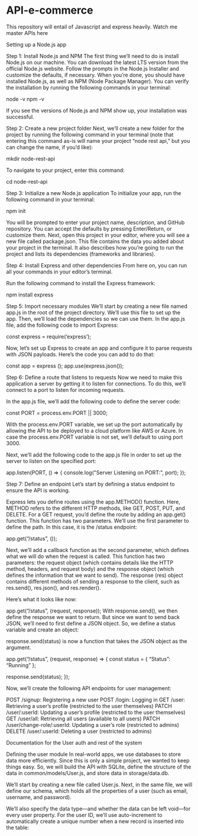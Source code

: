 # API-e-commerce
This repository will entail of Javascript and express heavily. Watch me master APIs here

Setting up a Node.js app

Step 1: Install Node.js and NPM
The first thing we’ll need to do is install Node.js on our machine. You can download the latest LTS version from the official Node.js website. Follow the prompts in the Node.js Installer and customize the defaults, if necessary. When you’re done, you should have installed Node.js, as well as NPM (Node Package Manager). You can verify the installation by running the following commands in your terminal:

node -v
npm -v

If you see the versions of Node.js and NPM show up, your installation was successful.


Step 2: Create a new project folder
Next, we’ll create a new folder for the project by running the following command in your terminal (note that entering this command as-is will name your project “node rest api,” but you can change the name, if you’d like):

mkdir node-rest-api

To navigate to your project, enter this command:

cd node-rest-api

Step 3: Initialize a new Node.js application
To initialize your app, run the following command in your terminal:

npm init

You will be prompted to enter your project name, description, and GitHub repository. You can accept the defaults by pressing Enter/Return, or customize them.
Next, open this project in your editor, where you will see a new file called  package.json. This file contains the data you added about your project in the terminal. It also describes how you’re going to run the project and lists its dependencies (frameworks and libraries).

Step 4: Install Express and other dependencies
From here on, you can run all your commands in your editor’s terminal.

Run the following command to install the Express framework:

npm install express

Step 5: Import necessary modules
We’ll start by creating a new file named app.js in the root of the project directory. We’ll use this file to set up the app. Then, we’ll load the dependencies so we can use them. In the app.js file, add the following code to import Express:

const express = require(‘express’);

Now, let’s set up Express to create an app and configure it to parse requests with JSON payloads. Here’s the code you can add to do that:

const app = express ();
app.use(express.json());

Step 6: Define a route that listens to requests
Now we need to make this application a server by getting it to listen for connections. To do this, we’ll connect to a port to listen for incoming requests.

In the app.js file, we’ll add the following code to define the server code:

const PORT = process.env.PORT || 3000;

With the process.env.PORT variable, we set up the port automatically by allowing the API to be deployed to a cloud platform like AWS or Azure. In case the process.env.PORT variable is not set, we’ll default to using port 3000.

Next, we’ll add the following code to the app.js file in order to set up the server to listen on the specified port:

app.listen(PORT, () => {
  console.log("Server Listening on PORT:", port);
});

Step 7: Define an endpoint
Let’s start by defining a status endpoint to ensure the API is working.

Express lets you define routes using the app.METHOD() function. Here, METHOD refers to the different HTTP methods, like GET, POST, PUT, and DELETE. For a GET request, you’d define the route by adding an app.get() function. This function has two parameters. We’ll use the first parameter to define the path. In this case, it is the /status endpoint:

app.get(“/status”, ());

Next, we’ll add a callback function as the second parameter, which defines what we will do when the request is called. This function has two parameters: the request object (which contains details like the HTTP method, headers, and request body) and the response object (which defines the information that we want to send). The response (res) object contains different methods of sending a response to the client, such as res.send(), res.json(), and res.render().

Here’s what it looks like now:

app.get(“/status”, (request, response));
With response.send(), we then define the response we want to return. But since we want to send back JSON, we’ll need to first define a JSON object. So, we define a status variable and create an object:

response.send(status) is now a function that takes the JSON object as the argument.

app.get(“/status”, (request, response) => {
   const status = {
      “Status”: “Running”
   };
   
   response.send(status);
});

Now, we’ll create the following API endpoints for user management:

POST /signup: Registering a new user
POST /login: Logging in
GET /user: Retrieving a user’s profile (restricted to the user themselves)
PATCH /user/:userId: Updating a user’s profile (restricted to the user themselves)
GET /user/all: Retrieving all users (available to all users)
PATCH /user/change-role/:userId: Updating a user’s role (restricted to admins)
DELETE /user/:userId: Deleting a user (restricted to admins)

Documentation for the User auth and rest of the system

Defining the user module
In real-world apps, we use databases to store data more efficiently. Since this is only a simple project, we wanted to keep things easy. So, we will build the API with SQLite, define the structure of the data in common/models/User.js, and store data in storage/data.db.

We’ll start by creating a new file called User.js. Next, in the same file, we will define our schema, which holds all the properties of a user (such as email, username, and password).

We’ll also specify the data type—and whether the data can be left void—for every user property. For the user ID, we’ll use auto-increment to automatically create a unique number when a new record is inserted into the table:
